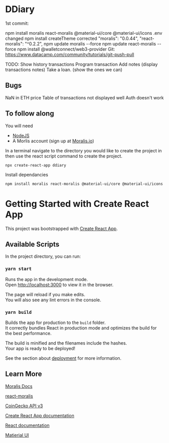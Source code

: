# DDiary

1st commit:

npm install moralis react-moralis @material-ui/core @material-ui/icons
.env changed
npm install
createTheme corrected 
    "moralis": "0.0.44",
    "react-moralis": "^0.2.2",
npm update moralis --force
npm update react-moralis --force
npm install @walletconnect/web3-provider
Git: https://www.datacamp.com/community/tutorials/git-push-pull

TODO:
Show history transactions
Program transaction
Add notes (display transactions notes)
Take a loan. (show the ones we can)

## Bugs
NaN in ETH price
Table of transactions not displayed well
Auth doesn't work

## To follow along

You will need
* [NodeJS](https://nodejs.org/)
* A Morlis account (sign up at [Moralis.io](https://moralis.io/))

In a terminal navigate to the directory you would like to create the project in then use the react script command to create the project.

```
npx create-react-app ddiary
```

Install dependancies

```
npm install moralis react-moralis @material-ui/core @material-ui/icons
```

# Getting Started with Create React App

This project was bootstrapped with [Create React App](https://github.com/facebook/create-react-app).

## Available Scripts

In the project directory, you can run:

### `yarn start`

Runs the app in the development mode.\
Open [http://localhost:3000](http://localhost:3000) to view it in the browser.

The page will reload if you make edits.\
You will also see any lint errors in the console.

### `yarn build`

Builds the app for production to the `build` folder.\
It correctly bundles React in production mode and optimizes the build for the best performance.

The build is minified and the filenames include the hashes.\
Your app is ready to be deployed!

See the section about [deployment](https://facebook.github.io/create-react-app/docs/deployment) for more information.

## Learn More

[Moralis Docs](https://docs.moralis.io/#welcome-to-moralis-beta)

[react-moralis](https://github.com/MoralisWeb3/react-moralis)

[CoinGecko API v3](https://www.coingecko.com/api/documentations/v3)

[Create React App documentation](https://facebook.github.io/create-react-app/docs/getting-started)

[React documentation](https://reactjs.org/)

[Matierial UI](https://material-ui.com/)